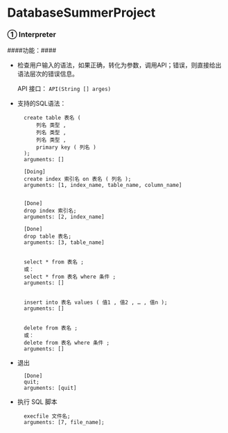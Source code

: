 # DatabaseSummerProject

###  ① Interpreter ###

####功能：####
+ 检查用户输入的语法，如果正确，转化为参数，调用API；错误，则直接给出语法层次的错误信息。

	API 接口：
		`API(String [] arges)`

+ 支持的SQL语法：
		
	
		create table 表名 (
			列名 类型 ,
			列名 类型 ,
			列名 类型 ,
			primary key ( 列名 )
		);
		arguments: []
						
		[Doing]
		create index 索引名 on 表名 ( 列名 );		
		arguments: [1, index_name, table_name, column_name]

		
		[Done]
		drop index 索引名;
		arguments: [2, index_name]

		[Done]
		drop table 表名;
		arguments: [3, table_name]		

		
		select * from 表名 ;
		或：
		select * from 表名 where 条件 ;
		arguments: []	
		
		
		insert into 表名 values ( 值1 , 值2 , … , 值n );
		arguments: []	
		
		
		delete from 表名 ;
		或：
		delete from 表名 where 条件 ;
		arguments: []

+ 退出
		
		[Done]
		quit;
		arguments: [quit]
		

+ 执行 SQL 脚本
	
		execfile 文件名;
		arguments: [7, file_name];
